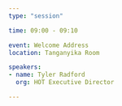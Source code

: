 ```yaml
---
type: "session"

time: 09:00 - 09:10

event: Welcome Address
location: Tanganyika Room

speakers:
- name: Tyler Radford
  org: HOT Executive Director

---
```

